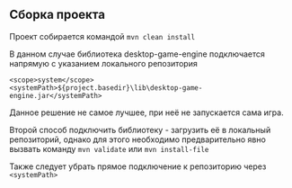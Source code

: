 ## Сборка проекта

Проект собирается командой 
```mvn clean install```

В данном случае библиотека desktop-game-engine подключается
напрямую с указанием локального репозитория 
```
<scope>system</scope>
<systemPath>${project.basedir}\lib\desktop-game-engine.jar</systemPath>
```
Данное решение не самое лучшее, при неё не запускается сама игра.

Второй способ подключить библиотеку - загрузить её в локальный репозиторий, однако для
этого необходимо предварительно явно вызвать команду ```mvn validate```
или ```mvn install-file```

Также следует убрать прямое подключение к репозиторию через ```<systemPath>```